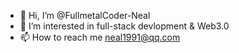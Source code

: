 - 👋 Hi, I’m @FullmetalCoder-Neal
- 👀 I’m interested in full-stack devlopment & Web3.0
- 📫 How to reach me <neal1991@qq.com>
<!-- - 🌱 I’m currently learning ... -->
<!-- - 💞️ I’m looking to collaborate on ... -->

<!---
FullmetalCoder-Neal/FullmetalCoder-Neal is a ✨ special ✨ repository because its `README.md` (this file) appears on your GitHub profile.
You can click the Preview link to take a look at your changes.
--->
